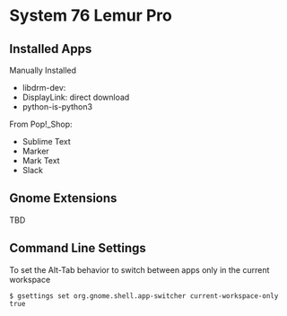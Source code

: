 # System 76 Lemur Pro

## Installed Apps

Manually Installed
- libdrm-dev: 
- DisplayLink: direct download
- python-is-python3

From Pop!_Shop:
- Sublime Text
- Marker
- Mark Text
- Slack

## Gnome Extensions

TBD

## Command Line Settings

To set the Alt-Tab behavior to switch between apps only in the current workspace
```shell
$ gsettings set org.gnome.shell.app-switcher current-workspace-only true
```
